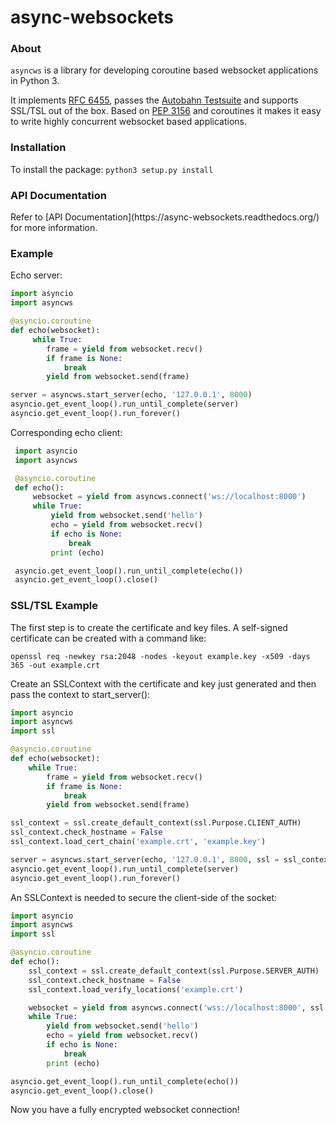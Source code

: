 # async-websockets

<h3>About</h3>

``asyncws`` is a library for developing coroutine based websocket applications in Python 3.

It implements [RFC 6455](https://tools.ietf.org/html/rfc6455), passes the [Autobahn Testsuite](http://autobahn.ws/testsuite/) and supports SSL/TSL out of the box. Based on [PEP 3156](https://www.python.org/dev/peps/pep-3156/) and coroutines it makes it easy to write highly concurrent websocket based applications. 

<h3>Installation</h3>

To install the package: ``python3 setup.py install``

<h3>API Documentation</h3>
Refer to [API Documentation](https://async-websockets.readthedocs.org/) for more information. 

<h3>Example</h3>

Echo server:
`````python
import asyncio
import asyncws

@asyncio.coroutine
def echo(websocket):
     while True:
        frame = yield from websocket.recv()
        if frame is None:
            break
        yield from websocket.send(frame)

server = asyncws.start_server(echo, '127.0.0.1', 8000)
asyncio.get_event_loop().run_until_complete(server)
asyncio.get_event_loop().run_forever()
`````

Corresponding echo client:
`````python
 import asyncio
 import asyncws

 @asyncio.coroutine
 def echo():
     websocket = yield from asyncws.connect('ws://localhost:8000')
     while True:
         yield from websocket.send('hello')
         echo = yield from websocket.recv()
         if echo is None:
             break
         print (echo)

 asyncio.get_event_loop().run_until_complete(echo())
 asyncio.get_event_loop().close()
`````
<h3>SSL/TSL Example</h3>

The first step is to create the certificate and key files. A self-signed certificate can be created with a command like:

``openssl req -newkey rsa:2048 -nodes -keyout example.key -x509 -days 365 -out example.crt``

Create an SSLContext with the certificate and key just generated and then pass the context to start_server():

`````python
import asyncio
import asyncws
import ssl

@asyncio.coroutine
def echo(websocket):
    while True:
        frame = yield from websocket.recv()
        if frame is None:
            break
        yield from websocket.send(frame)

ssl_context = ssl.create_default_context(ssl.Purpose.CLIENT_AUTH)
ssl_context.check_hostname = False
ssl_context.load_cert_chain('example.crt', 'example.key')

server = asyncws.start_server(echo, '127.0.0.1', 8000, ssl = ssl_context)
asyncio.get_event_loop().run_until_complete(server)
asyncio.get_event_loop().run_forever()
`````

An SSLContext is needed to secure the client-side of the socket:

`````python
import asyncio
import asyncws
import ssl

@asyncio.coroutine
def echo():
    ssl_context = ssl.create_default_context(ssl.Purpose.SERVER_AUTH)
    ssl_context.check_hostname = False
    ssl_context.load_verify_locations('example.crt')

    websocket = yield from asyncws.connect('wss://localhost:8000', ssl = ssl_context)
    while True:
        yield from websocket.send('hello')
        echo = yield from websocket.recv()
        if echo is None:
            break
        print (echo)

asyncio.get_event_loop().run_until_complete(echo())
asyncio.get_event_loop().close()
`````

Now you have a fully encrypted websocket connection!
